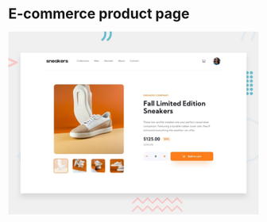 #  E-commerce product page

![Design preview for the E-commerce product page coding challenge](./design/desktop-preview.jpg)



